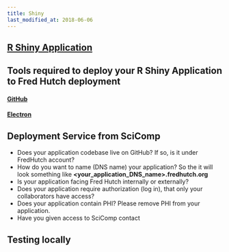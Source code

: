 ```yaml
---
title: Shiny
last_modified_at: 2018-06-06
---
```


## [R Shiny Application](https://shiny.rstudio.com)

## Tools required to deploy your R Shiny Application to Fred Hutch deployment

#### [GitHub](www.github.com)

#### [Electron](https://electronjs.org/apps/github-desktop)

## Deployment Service from SciComp

- Does your application codebase live on GitHub? If so, is it under FredHutch account? 
- How do you want to name (DNS name) your application? So the it will look something like **<your_application_DNS_name>.fredhutch.org**
- Is your application facing Fred Hutch internally or externally? 
- Does your application require authorization (log in), that only your collaborators have access? 
- Does your application contain PHI? Please remove PHI from your application.
- Have you given access to SciComp contact 

## Testing locally
